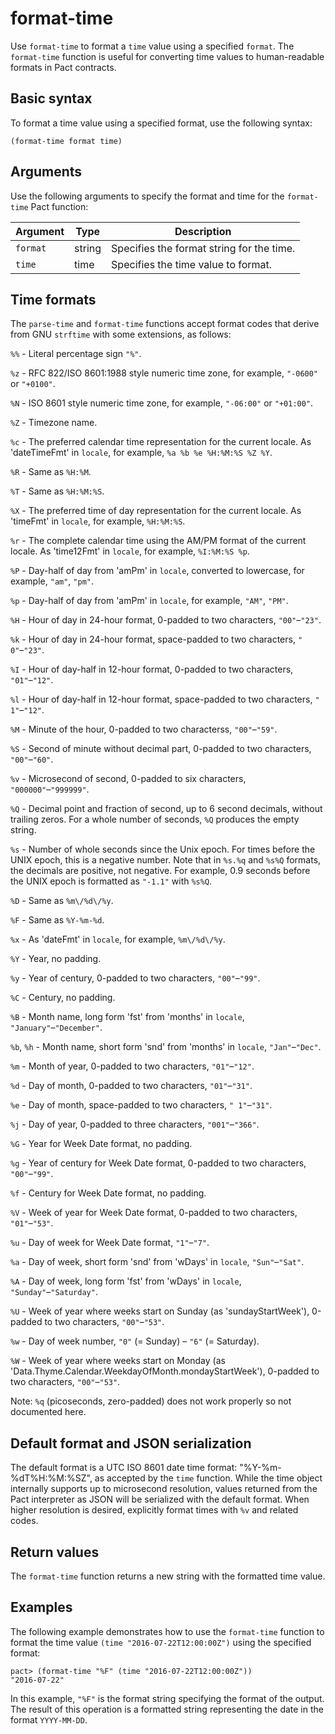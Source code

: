 # format-time

Use `format-time` to format a `time` value using a specified `format`.
The `format-time` function is useful for converting time values to human-readable formats in Pact contracts.

## Basic syntax

To format a time value using a specified format, use the following syntax:

```pact
(format-time format time)
```

## Arguments

Use the following arguments to specify the format and time for the `format-time` Pact function:

| Argument | Type | Description |
|--------- |------|------------ |
| `format` | string | Specifies the format string for the time. |
| `time` | time | Specifies the time value to format. |

## Time formats

The `parse-time` and `format-time` functions accept format codes that
derive from GNU `strftime` with some extensions, as follows:

`%%` - Literal percentage sign `"%"`.

`%z` - RFC 822/ISO 8601:1988 style numeric time zone, for example, `"-0600"` or `"+0100"`.

`%N` - ISO 8601 style numeric time zone, for example, `"-06:00"` or `"+01:00"`.

`%Z` - Timezone name.

`%c` - The preferred calendar time representation for the current locale. As
'dateTimeFmt' in `locale`, for example, `%a %b %e %H:%M:%S %Z %Y`.

`%R` - Same as `%H:%M`.

`%T` - Same as `%H:%M:%S`.

`%X` - The preferred time of day representation for the current locale. As
'timeFmt' in `locale`, for example, `%H:%M:%S`.

`%r` - The complete calendar time using the AM/PM format of the current locale. As 'time12Fmt' in `locale`, for example, `%I:%M:%S %p`.

`%P` - Day-half of day from 'amPm' in `locale`, converted to lowercase, for example, `"am"`, `"pm"`.

`%p` - Day-half of day from 'amPm' in `locale`, for example, `"AM"`, `"PM"`.

`%H` - Hour of day in 24-hour format, 0-padded to two characters, `"00"`–`"23"`.

`%k` - Hour of day in 24-hour format, space-padded to two characters, `" 0"`–`"23"`.

`%I` - Hour of day-half in 12-hour format, 0-padded to two characters, `"01"`–`"12"`.

`%l` - Hour of day-half in 12-hour format, space-padded to two characters, `" 1"`–`"12"`.

`%M` - Minute of the hour, 0-padded to two characterss, `"00"`–`"59"`.

`%S` - Second of minute without decimal part, 0-padded to two characters,
`"00"`–`"60"`.

`%v` - Microsecond of second, 0-padded to six characters, `"000000"`–`"999999"`.

`%Q` - Decimal point and fraction of second, up to 6 second decimals, without
trailing zeros. For a whole number of seconds, `%Q` produces the empty string.

`%s` - Number of whole seconds since the Unix epoch. For times before the UNIX epoch, this is a negative number. Note that in `%s.%q` and `%s%Q` formats, the decimals are positive, not negative. For example, 0.9 seconds before the UNIX epoch is formatted as `"-1.1"` with `%s%Q`.

`%D` - Same as `%m\/%d\/%y`.

`%F` - Same as `%Y-%m-%d`.

`%x` - As 'dateFmt' in `locale`, for example, `%m\/%d\/%y`.

`%Y` - Year, no padding.

`%y` - Year of century, 0-padded to two characters, `"00"`–`"99"`.

`%C` - Century, no padding.

`%B` - Month name, long form 'fst' from 'months' in `locale`,
`"January"`–`"December"`.

`%b`, `%h` - Month name, short form 'snd' from 'months' in `locale`,
`"Jan"`–`"Dec"`.

`%m` - Month of year, 0-padded to two characters, `"01"`–`"12"`.

`%d` - Day of month, 0-padded to two characters, `"01"`–`"31"`.

`%e` - Day of month, space-padded to two characters, `" 1"`–`"31"`.

`%j` - Day of year, 0-padded to three characters, `"001"`–`"366"`.

`%G` - Year for Week Date format, no padding.

`%g` - Year of century for Week Date format, 0-padded to two characters,
`"00"`–`"99"`.

`%f` - Century for Week Date format, no padding.

`%V` - Week of year for Week Date format, 0-padded to two characters, `"01"`–`"53"`.

`%u` - Day of week for Week Date format, `"1"`–`"7"`.

`%a` - Day of week, short form 'snd' from 'wDays' in `locale`, `"Sun"`–`"Sat"`.

`%A` - Day of week, long form 'fst' from 'wDays' in `locale`,
`"Sunday"`–`"Saturday"`.

`%U` - Week of year where weeks start on Sunday (as 'sundayStartWeek'), 0-padded to two characters, `"00"`–`"53"`.

`%w` - Day of week number, `"0"` (= Sunday) – `"6"` (= Saturday).

`%W` - Week of year where weeks start on Monday (as 'Data.Thyme.Calendar.WeekdayOfMonth.mondayStartWeek'), 0-padded to two characters, `"00"`–`"53"`.

Note: `%q` (picoseconds, zero-padded) does not work properly so not documented here.

## Default format and JSON serialization

The default format is a UTC ISO 8601 date time format: "%Y-%m-%dT%H:%M:%SZ", as accepted by the `time` function.
While the time object internally supports up to microsecond resolution, values returned from the Pact interpreter as JSON will be serialized with the default format. 
When higher resolution is desired, explicitly format times with `%v` and
related codes.

## Return values

The `format-time` function returns a new string with the formatted time value.

## Examples

The following example demonstrates how to use the `format-time` function to format the time value `(time "2016-07-22T12:00:00Z")` using the specified format:

```pact
pact> (format-time "%F" (time "2016-07-22T12:00:00Z"))
"2016-07-22"
```

In this example, `"%F"` is the format string specifying the format of the output.
The result of this operation is a formatted string representing the date in the format `YYYY-MM-DD`. 